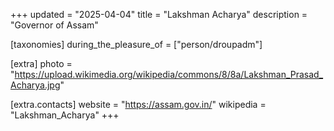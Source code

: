 +++
updated = "2025-04-04"
title = "Lakshman Acharya"
description = "Governor of Assam"

[taxonomies]
during_the_pleasure_of = ["person/droupadm"]

[extra]
photo = "https://upload.wikimedia.org/wikipedia/commons/8/8a/Lakshman_Prasad_Acharya.jpg"

[extra.contacts]
website = "https://assam.gov.in/"
wikipedia = "Lakshman_Acharya"
+++